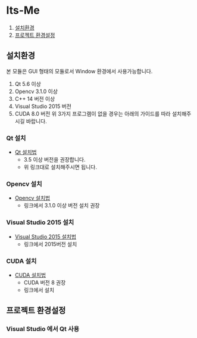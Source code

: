 # Its-Me
1. [설치환경](#설치환경)
2. [프로젝트 환경설정](#프로젝트_환경설정)
## 설치환경
본 모듈은 GUI 형태의 모듈로서 Window 환경에서 사용가능합니다.

1. Qt 5.6 이상
2. Opencv 3.1.0 이상
3. C++ 14 버전 이상
4. Visual Studio 2015 버전
5. CUDA 8.0 버전
위 3가지 프로그램이 없을 경우는 아래의 가이드를 따라 설치해주시길 바랍니다.
### Qt 설치
 * [Qt 설치법](https://www.qt.io/qt5-6/)
 	- 3.5 이상 버전을 권장합니다.
 	- 위 링크대로 설치해주시면 됩니다.
### Opencv 설치
 * [Opencv 설치법](http://www.opencv.org/releases.html)
	- 링크에서 3.1.0 이상 버전 설치 권장
### Visual Studio 2015 설치
 * [Visual Studio 2015 설치법](https://www.visualstudio.com/ko/vs/older-downloads/)
	- 링크에서 2015버전 설치
### CUDA 설치
 * [CUDA 설치법](https://developer.nvidia.com/cuda-downloads)
	- CUDA 버전 8 권장
	- 링크에서 설치


## 프로젝트 환경설정
### Visual Studio 에서 Qt 사용
